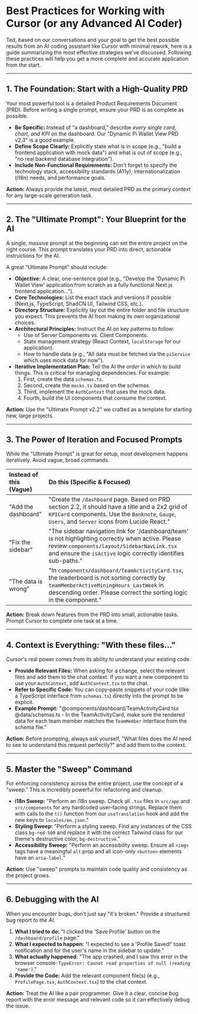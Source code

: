 # Best Practices for Working with Cursor (or any Advanced AI Coder)

Ted, based on our conversations and your goal to get the best possible results from an AI coding assistant like Cursor with minimal rework, here is a guide summarizing the most effective strategies we've discussed. Following these practices will help you get a more complete and accurate application from the start.

---

## 1. The Foundation: Start with a High-Quality PRD

Your most powerful tool is a detailed Product Requirements Document (PRD). Before writing a single prompt, ensure your PRD is as complete as possible.

*   **Be Specific:** Instead of "a dashboard," describe *every single card, chart, and KPI* on the dashboard. Our "Dynamic Pi Wallet View PRD v2.3" is a good example.
*   **Define Scope Clearly:** Explicitly state what is in scope (e.g., "build a frontend application with mock data") and what is out of scope (e.g., "no real backend database integration").
*   **Include Non-Functional Requirements:** Don't forget to specify the technology stack, accessibility standards (A11y), internationalization (i18n) needs, and performance goals.

**Action:** Always provide the latest, most detailed PRD as the primary context for any large-scale generation task.

---

## 2. The "Ultimate Prompt": Your Blueprint for the AI

A single, massive prompt at the beginning can set the entire project on the right course. This prompt translates your PRD into direct, actionable instructions for the AI.

A great "Ultimate Prompt" should include:

*   **Objective:** A clear, one-sentence goal (e.g., "Develop the 'Dynamic Pi Wallet View' application from scratch as a fully functional Next.js frontend application...").
*   **Core Technologies:** List the exact stack and versions if possible (Next.js, TypeScript, ShadCN UI, Tailwind CSS, etc.).
*   **Directory Structure:** Explicitly lay out the entire folder and file structure you expect. This prevents the AI from making its own organizational choices.
*   **Architectural Principles:** Instruct the AI on key patterns to follow:
    *   Use of Server Components vs. Client Components.
    *   State management strategy (React Context, `localStorage` for our application).
    *   How to handle data (e.g., "All data must be fetched via the `piService` which uses mock data for now").
*   **Iterative Implementation Plan:** Tell the AI the *order* in which to build things. This is critical for managing dependencies. For example:
    1.  First, create the data `schemas.ts`.
    2.  Second, create the `mocks.ts` based on the schemas.
    3.  Third, implement the `AuthContext` that uses the mock data.
    4.  Fourth, build the UI components that consume the context.

**Action:** Use the "Ultimate Prompt v2.2" we crafted as a template for starting new, large projects.

---

## 3. The Power of Iteration and Focused Prompts

While the "Ultimate Prompt" is great for setup, most development happens iteratively. Avoid vague, broad commands.

| Instead of this (Vague) | Do this (Specific & Focused) |
| :--- | :--- |
| "Add the dashboard" | "Create the `/dashboard` page. Based on PRD section 2.2, it should have a title and a 2x2 grid of `KPICard` components. Use the `Banknote`, `Gauge`, `Users`, and `Server` icons from Lucide React." |
| "Fix the sidebar" | "The sidebar navigation link for '/dashboard/team' is not highlighting correctly when active. Please review `components/layout/SidebarNavLink.tsx` and ensure the `isActive` logic correctly identifies sub-paths." |
| "The data is wrong" | "In `components/dashboard/TeamActivityCard.tsx`, the leaderboard is not sorting correctly by `teamMemberActiveMiningHours_LastWeek` in descending order. Please correct the sorting logic in the component." |

**Action:** Break down features from the PRD into small, actionable tasks. Prompt Cursor to complete one task at a time.

---

## 4. Context is Everything: "With these files..."

Cursor's real power comes from its ability to understand your existing code.

*   **Provide Relevant Files:** When asking for a change, select the relevant files and add them to the chat context. If you want a new component to use your `AuthContext`, add `AuthContext.tsx` to the chat.
*   **Refer to Specific Code:** You can copy-paste snippets of your code (like a TypeScript interface from `schemas.ts`) directly into the prompt to be explicit.
*   **Example Prompt:** "@components/dashboard/TeamActivityCard.tsx @data/schemas.ts - In the TeamActivityCard, make sure the rendered data for each team member matches the `TeamMember` interface from the schema file."

**Action:** Before prompting, always ask yourself, "What files does the AI need to see to understand this request perfectly?" and add them to the context.

---

## 5. Master the "Sweep" Command

For enforcing consistency across the entire project, use the concept of a "sweep." This is incredibly powerful for refactoring and cleanup.

*   **i18n Sweep:** "Perform an i18n sweep. Check all `.tsx` files in `src/app` and `src/components` for any hardcoded user-facing strings. Replace them with calls to the `t()` function from our `useTranslation` hook and add the new keys to `locales/en.json`."
*   **Styling Sweep:** "Perform a styling sweep. Find any instances of the CSS class `bg-red-500` and replace it with the correct Tailwind class for our theme's destructive color, `bg-destructive`."
*   **Accessibility Sweep:** "Perform an accessibility sweep. Ensure all `<img>` tags have a meaningful `alt` prop and all icon-only `<button>` elements have an `aria-label`."

**Action:** Use "sweep" prompts to maintain code quality and consistency as the project grows.

---

## 6. Debugging with the AI

When you encounter bugs, don't just say "it's broken." Provide a structured bug report *to the AI*.

1.  **What I tried to do:** "I clicked the 'Save Profile' button on the `/dashboard/profile` page."
2.  **What I expected to happen:** "I expected to see a 'Profile Saved!' toast notification and for the user's name in the sidebar to update."
3.  **What actually happened:** "The app crashed, and I saw this error in the browser console: `TypeError: Cannot read properties of null (reading 'name')`."
4.  **Provide the Code:** Add the relevant component file(s) (e.g., `ProfilePage.tsx`, `AuthContext.tsx`) to the chat context.

**Action:** Treat the AI like a pair programmer. Give it a clear, concise bug report with the error message and relevant code so it can effectively debug the issue.

